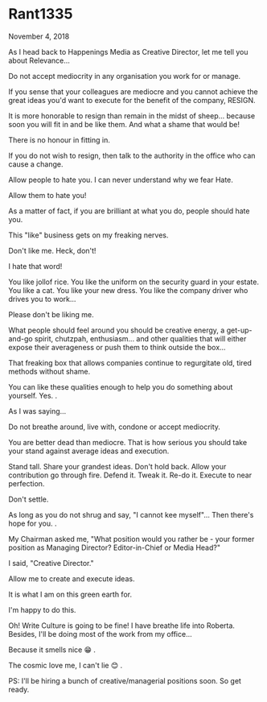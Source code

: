# Rant1335


November 4, 2018

As I head back to Happenings Media as Creative Director, let me tell you about Relevance...

Do not accept mediocrity in any organisation you work for or manage.

If you sense that your colleagues are mediocre and you cannot achieve the great ideas you'd want to execute for the benefit of the company, RESIGN.

It is more honorable to resign than remain in the midst of sheep... because soon you will fit in and be like them. And what a shame that would be!

There is no honour in fitting in.

If you do not wish to resign, then talk to the authority in the office who can cause a change.

Allow people to hate you. I can never understand why we fear Hate. 

Allow them to hate you! 

As a matter of fact, if you are brilliant at what you do, people should hate you.

This "like" business gets on my freaking nerves.

Don't like me. Heck, don't!

I hate that word!

You like jollof rice. You like the uniform on the security guard in your estate. You like a cat. You like your new dress. You like the company driver who drives you to work...

Please don't be liking me.

What people should feel around you should be creative energy, a get-up-and-go spirit, chutzpah, enthusiasm... and other qualities that will either expose their averageness or push them to think outside the box...

That freaking box that allows companies continue to regurgitate old, tired methods without shame.

You can like these qualities enough to help you do something about yourself. Yes. 
.

As I was saying...

Do not breathe around, live with, condone or accept mediocrity.

You are better dead than mediocre. That is how serious you should take your stand against average ideas and execution.

Stand tall. Share your grandest ideas. Don't hold back. Allow your contribution go through fire. Defend it. Tweak it. Re-do it. Execute to near perfection. 

Don't settle.

As long as you do not shrug and say, "I cannot kee myself"... Then there's hope for you.
.

My Chairman asked me, "What position would you rather be - your former position as Managing Director? Editor-in-Chief or Media Head?"

I said, "Creative Director."

Allow me to create and execute ideas.

It is what I am on this green earth for.

I'm happy to do this. 

Oh! Write Culture is going to be fine! I have breathe life into Roberta. Besides, I'll be doing most of the work from my office...

Because it smells nice 😁
.

The cosmic love me, I can't lie 😊
.

PS: I'll be hiring a bunch of creative/managerial positions soon. So get ready.